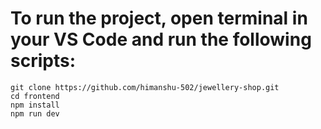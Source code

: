 # To run the project, open terminal in your VS Code and run the following scripts:
    git clone https://github.com/himanshu-502/jewellery-shop.git
    cd frontend
    npm install 
    npm run dev